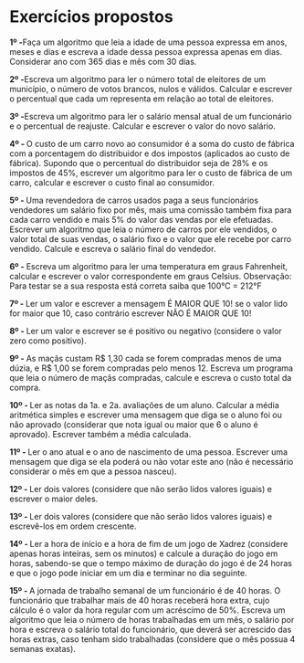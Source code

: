 # Exercícios propostos

<p><b>1º -</b>Faça um algoritmo que leia a idade de uma pessoa expressa em anos, meses e dias e escreva a idade dessa pessoa expressa apenas em dias. Considerar ano com 365 dias e mês com 30 dias.</p> 

<p><b>2º -</b>Escreva um algoritmo para ler o número total de eleitores de um município, o número de votos brancos, nulos e válidos. Calcular e escrever o percentual que cada um representa em relação ao total de eleitores. </p>

<p><b>3º -</b>Escreva um algoritmo para ler o salário mensal atual de um funcionário e o percentual de reajuste. Calcular e escrever o valor do novo salário. </p>

<p><b>4º - </b>O custo de um carro novo ao consumidor é a soma do custo de fábrica com a porcentagem do distribuidor e dos impostos (aplicados ao custo de fábrica). Supondo que o percentual do distribuidor seja de 28% e os impostos de 45%, escrever um algoritmo para ler o custo de fábrica de um carro, calcular e escrever o custo final ao consumidor. </p>
 
<p><b>5º - </b>Uma revendedora de carros usados paga a seus funcionários vendedores um salário fixo por mês, mais uma comissão também fixa para cada carro vendido e mais 5% do valor das vendas por ele efetuadas. Escrever um algoritmo que leia o número de carros por ele vendidos, o valor total de suas vendas, o salário fixo e o valor que ele recebe por carro vendido. Calcule e escreva o salário final do vendedor.</p>

<p><b>6º - </b>Escreva um algoritmo para ler uma temperatura em graus Fahrenheit, calcular e escrever o valor correspondente em graus Celsius. Observação: Para testar se a sua resposta está correta saiba que 100°C = 212°F</p>

<p><b>7º - </b>Ler um valor e escrever a mensagem É MAIOR QUE 10! se o valor lido for maior que 10, caso contrário escrever NÃO É MAIOR QUE 10! </p>

<p><b>8º - </b>Ler um valor e escrever se é positivo ou negativo (considere o valor zero como positivo). </p>

<p><b>9º - </b>As maçãs custam R$ 1,30 cada se forem compradas menos de uma dúzia, e R$ 1,00 se forem compradas pelo menos 12. Escreva um programa que leia o número de maçãs compradas, calcule e escreva o custo total da compra. </p>

<p><b>10º - </b>Ler as notas da 1a. e 2a. avaliações de um aluno. Calcular a média aritmética simples e escrever uma mensagem que diga se o aluno foi ou não aprovado (considerar que nota igual ou maior que 6 o aluno é aprovado). Escrever também a média calculada. </p>

<p><b>11º - </b>Ler o ano atual e o ano de nascimento de uma pessoa. Escrever uma mensagem que diga se ela poderá ou não votar este ano (não é necessário considerar o mês em que a pessoa nasceu).</p>

<p><b>12º - </b>Ler dois valores (considere que não serão lidos valores iguais) e escrever o maior deles. </p>

<p><b>13º - </b>Ler dois valores (considere que não serão lidos valores iguais) e escrevê-los em ordem crescente. </p>

<p><b>14º - </b>Ler a hora de início e a hora de fim de um jogo de Xadrez (considere apenas horas inteiras, sem os minutos) e calcule a duração do jogo em horas, sabendo-se que o tempo máximo de duração do jogo é de 24 horas e que o jogo pode iniciar em um dia e terminar no dia seguinte.</p>

<p><b>15º - </b>A jornada de trabalho semanal de um funcionário é de 40 horas. O funcionário que trabalhar mais de 40 horas receberá hora extra, cujo cálculo é o valor da hora regular com um acréscimo de 50%. Escreva um algoritmo que leia o número de horas trabalhadas em um mês, o salário por hora e escreva o salário total do funcionário, que deverá ser acrescido das horas extras, caso tenham sido trabalhadas (considere que o mês possua 4 semanas exatas). </p>
